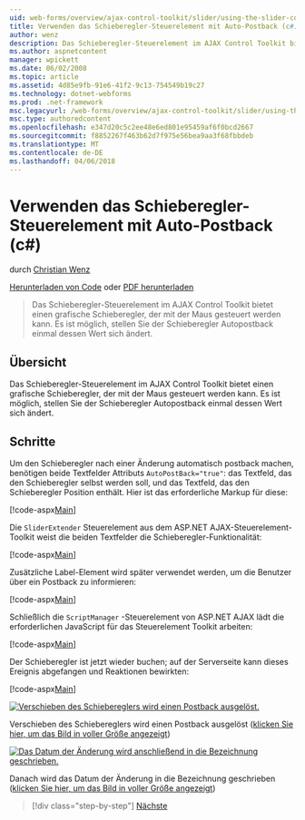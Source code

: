 ```yaml
---
uid: web-forms/overview/ajax-control-toolkit/slider/using-the-slider-control-with-auto-postback-cs
title: Verwenden das Schieberegler-Steuerelement mit Auto-Postback (c#) | Microsoft Docs
author: wenz
description: Das Schieberegler-Steuerelement im AJAX Control Toolkit bietet einen grafische Schieberegler, der mit der Maus gesteuert werden kann. Es ist möglich, stellen die Schieberegler Autopost...
ms.author: aspnetcontent
manager: wpickett
ms.date: 06/02/2008
ms.topic: article
ms.assetid: 4d85e9fb-91e6-41f2-9c13-754549b19c27
ms.technology: dotnet-webforms
ms.prod: .net-framework
msc.legacyurl: /web-forms/overview/ajax-control-toolkit/slider/using-the-slider-control-with-auto-postback-cs
msc.type: authoredcontent
ms.openlocfilehash: e347d20c5c2ee48e6ed801e95459af6f0bcd2667
ms.sourcegitcommit: f8852267f463b62d7f975e56bea9aa3f68fbbdeb
ms.translationtype: MT
ms.contentlocale: de-DE
ms.lasthandoff: 04/06/2018
---
```

<a name="using-the-slider-control-with-auto-postback-c"></a>Verwenden das Schieberegler-Steuerelement mit Auto-Postback (c#)
====================
durch [Christian Wenz](https://github.com/wenz)

[Herunterladen von Code](http://download.microsoft.com/download/9/3/f/93f8daea-bebd-4821-833b-95205389c7d0/Slider1.cs.zip) oder [PDF herunterladen](http://download.microsoft.com/download/b/6/a/b6ae89ee-df69-4c87-9bfb-ad1eb2b23373/slider1CS.pdf)

> Das Schieberegler-Steuerelement im AJAX Control Toolkit bietet einen grafische Schieberegler, der mit der Maus gesteuert werden kann. Es ist möglich, stellen Sie der Schieberegler Autopostback einmal dessen Wert sich ändert.


## <a name="overview"></a>Übersicht

Das Schieberegler-Steuerelement im AJAX Control Toolkit bietet einen grafische Schieberegler, der mit der Maus gesteuert werden kann. Es ist möglich, stellen Sie der Schieberegler Autopostback einmal dessen Wert sich ändert.

## <a name="steps"></a>Schritte

Um den Schieberegler nach einer Änderung automatisch postback machen, benötigen beide Textfelder Attributs `AutoPostBack="true"`: das Textfeld, das den Schieberegler selbst werden soll, und das Textfeld, das den Schieberegler Position enthält. Hier ist das erforderliche Markup für diese:

[!code-aspx[Main](using-the-slider-control-with-auto-postback-cs/samples/sample1.aspx)]

Die `SliderExtender` Steuerelement aus dem ASP.NET AJAX-Steuerelement-Toolkit weist die beiden Textfelder die Schieberegler-Funktionalität:

[!code-aspx[Main](using-the-slider-control-with-auto-postback-cs/samples/sample2.aspx)]

Zusätzliche Label-Element wird später verwendet werden, um die Benutzer über ein Postback zu informieren:

[!code-aspx[Main](using-the-slider-control-with-auto-postback-cs/samples/sample3.aspx)]

Schließlich die `ScriptManager` -Steuerelement von ASP.NET AJAX lädt die erforderlichen JavaScript für das Steuerelement Toolkit arbeiten:

[!code-aspx[Main](using-the-slider-control-with-auto-postback-cs/samples/sample4.aspx)]

Der Schieberegler ist jetzt wieder buchen; auf der Serverseite kann dieses Ereignis abgefangen und Reaktionen bewirkten:

[!code-aspx[Main](using-the-slider-control-with-auto-postback-cs/samples/sample5.aspx)]


[![Verschieben des Schiebereglers wird einen Postback ausgelöst.](using-the-slider-control-with-auto-postback-cs/_static/image2.png)](using-the-slider-control-with-auto-postback-cs/_static/image1.png)

Verschieben des Schiebereglers wird einen Postback ausgelöst ([klicken Sie hier, um das Bild in voller Größe angezeigt](using-the-slider-control-with-auto-postback-cs/_static/image3.png))


[![Das Datum der Änderung wird anschließend in die Bezeichnung geschrieben.](using-the-slider-control-with-auto-postback-cs/_static/image5.png)](using-the-slider-control-with-auto-postback-cs/_static/image4.png)

Danach wird das Datum der Änderung in die Bezeichnung geschrieben ([klicken Sie hier, um das Bild in voller Größe angezeigt](using-the-slider-control-with-auto-postback-cs/_static/image6.png))

> [!div class="step-by-step"]
> [Nächste](databinding-the-slider-control-cs.md)
